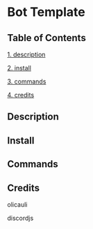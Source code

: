 # Bot Template

## Table of Contents
[1. description](#description)

[2. install](#install)

[3. commands](#commands)

[4. credits](#credits)


## Description

## Install

## Commands

## Credits

olicauli

discordjs